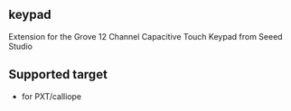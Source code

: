 ## keypad

  Extension for the Grove 12 Channel Capacitive Touch Keypad from Seeed Studio

## Supported target

* for PXT/calliope

